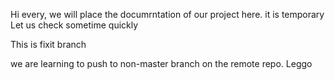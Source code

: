 
Hi every, we will place the documrntation of our project here.
it is temporary
Let us check sometime quickly

This is fixit branch

we are learning to push to non-master branch on the remote repo. Leggo
